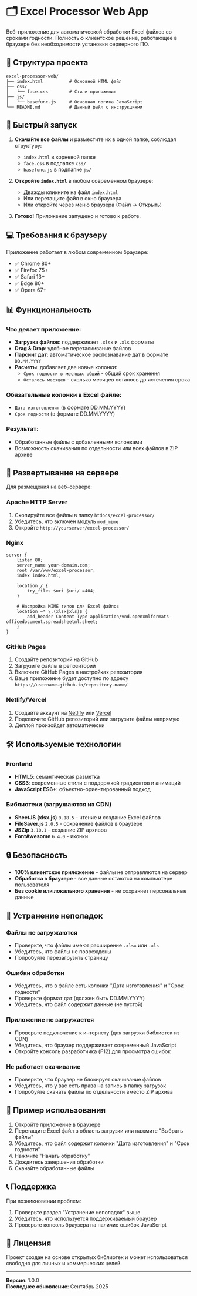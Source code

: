 # 🗂️ Excel Processor Web App

Веб-приложение для автоматической обработки Excel файлов со сроками годности. Полностью клиентское решение, работающее в браузере без необходимости установки серверного ПО.

## 📁 Структура проекта

```
excel-processor-web/
├── index.html          # Основной HTML файл
├── css/
│   └── face.css        # Стили приложения
├── js/
│   └── basefunc.js     # Основная логика JavaScript
└── README.md           # Данный файл с инструкциями
```

## 🚀 Быстрый запуск

1. **Скачайте все файлы** и разместите их в одной папке, соблюдая структуру:

   - `index.html` в корневой папке
   - `face.css` в подпапке `css/`
   - `basefunc.js` в подпапке `js/`

2. **Откройте `index.html`** в любом современном браузере:

   - Дважды кликните на файл `index.html`
   - Или перетащите файл в окно браузера
   - Или откройте через меню браузера (Файл → Открыть)

3. **Готово!** Приложение запущено и готово к работе.

## 💻 Требования к браузеру

Приложение работает в любом современном браузере:

- ✅ Chrome 80+
- ✅ Firefox 75+
- ✅ Safari 13+
- ✅ Edge 80+
- ✅ Opera 67+

## 📊 Функциональность

### Что делает приложение:

- **Загрузка файлов**: поддерживает `.xlsx` и `.xls` форматы
- **Drag & Drop**: удобное перетаскивание файлов
- **Парсинг дат**: автоматическое распознавание дат в формате `DD.MM.YYYY`
- **Расчеты**: добавляет две новые колонки:
  - `Срок годности в месяцах общий` - общий срок хранения
  - `Осталось месяцев` - сколько месяцев осталось до истечения срока

### Обязательные колонки в Excel файле:

- `Дата изготовления` (в формате DD.MM.YYYY)
- `Срок годности` (в формате DD.MM.YYYY)

### Результат:

- Обработанные файлы с добавленными колонками
- Возможность скачивания по отдельности или всех файлов в ZIP архиве

## 🔧 Развертывание на сервере

Для размещения на веб-сервере:

### Apache HTTP Server

1. Скопируйте все файлы в папку `htdocs/excel-processor/`
2. Убедитесь, что включен модуль `mod_mime`
3. Откройте `http://yourserver/excel-processor/`

### Nginx

```nginx
server {
    listen 80;
    server_name your-domain.com;
    root /var/www/excel-processor;
    index index.html;

    location / {
        try_files $uri $uri/ =404;
    }

    # Настройка MIME типов для Excel файлов
    location ~* \.(xlsx|xls)$ {
        add_header Content-Type application/vnd.openxmlformats-officedocument.spreadsheetml.sheet;
    }
}
```

### GitHub Pages

1. Создайте репозиторий на GitHub
2. Загрузите файлы в репозиторий
3. Включите GitHub Pages в настройках репозитория
4. Ваше приложение будет доступно по адресу `https://username.github.io/repository-name/`

### Netlify/Vercel

1. Создайте аккаунт на [Netlify](https://netlify.com) или [Vercel](https://vercel.com)
2. Подключите GitHub репозиторий или загрузите файлы напрямую
3. Деплой произойдет автоматически

## 🛠️ Используемые технологии

### Frontend

- **HTML5**: семантическая разметка
- **CSS3**: современные стили с поддержкой градиентов и анимаций
- **JavaScript ES6+**: объектно-ориентированный подход

### Библиотеки (загружаются из CDN)

- **SheetJS (xlsx.js)** `0.18.5` - чтение и создание Excel файлов
- **FileSaver.js** `2.0.5` - сохранение файлов в браузере
- **JSZip** `3.10.1` - создание ZIP архивов
- **FontAwesome** `6.4.0` - иконки

## 🔒 Безопасность

- **100% клиентское приложение** - файлы не отправляются на сервер
- **Обработка в браузере** - все данные остаются на компьютере пользователя
- **Без cookie или локального хранения** - не сохраняет персональные данные

## 🐛 Устранение неполадок

### Файлы не загружаются

- Проверьте, что файлы имеют расширение `.xlsx` или `.xls`
- Убедитесь, что файлы не повреждены
- Попробуйте перезагрузить страницу

### Ошибки обработки

- Убедитесь, что в файле есть колонки "Дата изготовления" и "Срок годности"
- Проверьте формат дат (должен быть DD.MM.YYYY)
- Убедитесь, что файл содержит данные (не пустой)

### Приложение не загружается

- Проверьте подключение к интернету (для загрузки библиотек из CDN)
- Убедитесь, что браузер поддерживает современный JavaScript
- Откройте консоль разработчика (F12) для просмотра ошибок

### Не работает скачивание

- Проверьте, что браузер не блокирует скачивание файлов
- Убедитесь, что у вас есть права на запись в папку загрузок
- Попробуйте скачать файлы по отдельности вместо ZIP архива

## 📝 Пример использования

1. Откройте приложение в браузере
2. Перетащите Excel файл в область загрузки или нажмите "Выбрать файлы"
3. Убедитесь, что файл содержит колонки "Дата изготовления" и "Срок годности"
4. Нажмите "Начать обработку"
5. Дождитесь завершения обработки
6. Скачайте обработанные файлы

## 📞 Поддержка

При возникновении проблем:

1. Проверьте раздел "Устранение неполадок" выше
2. Убедитесь, что используется поддерживаемый браузер
3. Проверьте консоль браузера на наличие ошибок JavaScript

## 📄 Лицензия

Проект создан на основе открытых библиотек и может использоваться свободно для личных и коммерческих целей.

---

**Версия**: 1.0.0  
**Последнее обновление**: Сентябрь 2025
